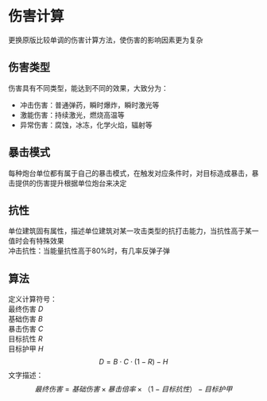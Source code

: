# 伤害计算  
更换原版比较单调的伤害计算方法，使伤害的影响因素更为复杂  
## 伤害类型
伤害具有不同类型，能达到不同的效果，大致分为：
- 冲击伤害：普通弹药，瞬时爆炸，瞬时激光等
- 激能伤害：持续激光，燃烧高温等
- 异常伤害：腐蚀，冰冻，化学火焰，辐射等
## 暴击模式
每种炮台单位都有属于自己的暴击模式，在触发对应条件时，对目标造成暴击，暴击提供的伤害提升根据单位炮台来决定
## 抗性
单位建筑固有属性，描述单位建筑对某一攻击类型的抗打击能力，当抗性高于某一值时会有特殊效果  
冲击抗性：当能量抗性高于80%时，有几率反弹子弹
## 算法
定义计算符号：  
最终伤害 $D$  
基础伤害 $B$  
暴击伤害 $C$  
目标抗性 $R$  
目标护甲 $H$  
$$
D=B\cdot C\cdot(1-R)-H
$$
文字描述：
$$
最终伤害=基础伤害×暴击倍率×（1-目标抗性）-目标护甲
$$
